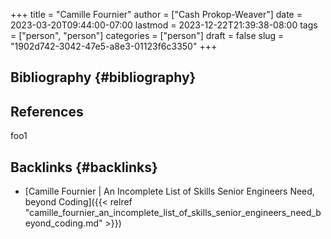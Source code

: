 +++
title = "Camille Fournier"
author = ["Cash Prokop-Weaver"]
date = 2023-03-20T09:44:00-07:00
lastmod = 2023-12-22T21:39:38-08:00
tags = ["person", "person"]
categories = ["person"]
draft = false
slug = "1902d742-3042-47e5-a8e3-01123f6c3350"
+++

## Bibliography {#bibliography}

## References

<style>.csl-entry{text-indent: -1.5em; margin-left: 1.5em;}</style><div class="csl-bib-body">
</div>

foo1


## Backlinks {#backlinks}

-   [Camille Fournier | An Incomplete List of Skills Senior Engineers Need, beyond Coding]({{< relref "camille_fournier_an_incomplete_list_of_skills_senior_engineers_need_beyond_coding.md" >}})
